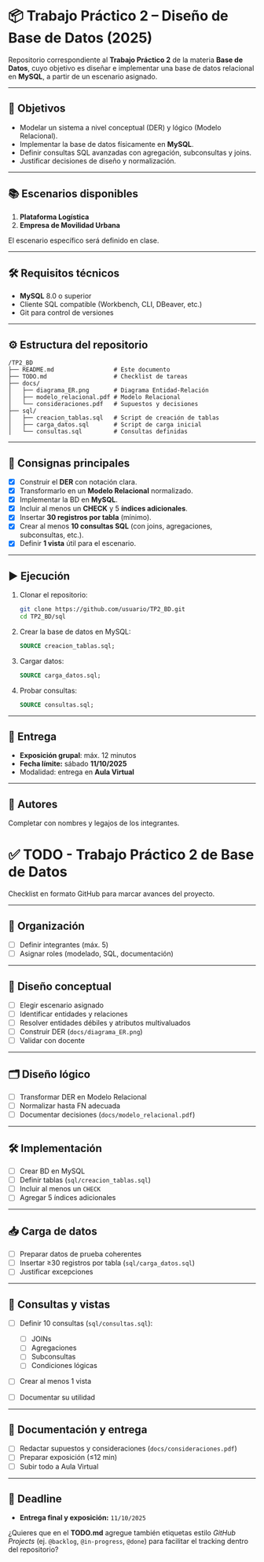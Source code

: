 # 📦 Trabajo Práctico 2 – Diseño de Base de Datos (2025)

Repositorio correspondiente al **Trabajo Práctico 2** de la materia **Base de Datos**, cuyo objetivo es diseñar e implementar una base de datos relacional en **MySQL**, a partir de un escenario asignado.

---

## 🚀 Objetivos

* Modelar un sistema a nivel conceptual (DER) y lógico (Modelo Relacional).
* Implementar la base de datos físicamente en **MySQL**.
* Definir consultas SQL avanzadas con agregación, subconsultas y joins.
* Justificar decisiones de diseño y normalización.

---

## 📚 Escenarios disponibles

1. **Plataforma Logística**
2. **Empresa de Movilidad Urbana**

El escenario específico será definido en clase.

---

## 🛠️ Requisitos técnicos

* **MySQL** 8.0 o superior
* Cliente SQL compatible (Workbench, CLI, DBeaver, etc.)
* Git para control de versiones

---

## ⚙️ Estructura del repositorio

```
/TP2_BD
├── README.md                 # Este documento
├── TODO.md                   # Checklist de tareas
├── docs/
│   ├── diagrama_ER.png       # Diagrama Entidad-Relación
│   ├── modelo_relacional.pdf # Modelo Relacional
│   └── consideraciones.pdf   # Supuestos y decisiones
├── sql/
│   ├── creacion_tablas.sql   # Script de creación de tablas
│   ├── carga_datos.sql       # Script de carga inicial
│   └── consultas.sql         # Consultas definidas
```

---

## 📝 Consignas principales

* [x] Construir el **DER** con notación clara.
* [x] Transformarlo en un **Modelo Relacional** normalizado.
* [x] Implementar la BD en **MySQL**.
* [x] Incluir al menos un **CHECK** y 5 **índices adicionales**.
* [x] Insertar **30 registros por tabla** (mínimo).
* [x] Crear al menos **10 consultas SQL** (con joins, agregaciones, subconsultas, etc.).
* [x] Definir **1 vista** útil para el escenario.

---

## ▶️ Ejecución

1. Clonar el repositorio:

   ```bash
   git clone https://github.com/usuario/TP2_BD.git
   cd TP2_BD/sql
   ```
2. Crear la base de datos en MySQL:

   ```sql
   SOURCE creacion_tablas.sql;
   ```
3. Cargar datos:

   ```sql
   SOURCE carga_datos.sql;
   ```
4. Probar consultas:

   ```sql
   SOURCE consultas.sql;
   ```

---

## 📅 Entrega

* **Exposición grupal**: máx. 12 minutos
* **Fecha límite:** sábado **11/10/2025**
* Modalidad: entrega en **Aula Virtual**

---

## 👥 Autores

Completar con nombres y legajos de los integrantes.

# ✅ TODO - Trabajo Práctico 2 de Base de Datos

Checklist en formato GitHub para marcar avances del proyecto.

---

## 👥 Organización

* [ ] Definir integrantes (máx. 5)
* [ ] Asignar roles (modelado, SQL, documentación)

---

## 📝 Diseño conceptual

* [ ] Elegir escenario asignado
* [ ] Identificar entidades y relaciones
* [ ] Resolver entidades débiles y atributos multivaluados
* [ ] Construir DER (`docs/diagrama_ER.png`)
* [ ] Validar con docente

---

## 🗂️ Diseño lógico

* [ ] Transformar DER en Modelo Relacional
* [ ] Normalizar hasta FN adecuada
* [ ] Documentar decisiones (`docs/modelo_relacional.pdf`)

---

## 🛠️ Implementación

* [ ] Crear BD en MySQL
* [ ] Definir tablas (`sql/creacion_tablas.sql`)
* [ ] Incluir al menos un `CHECK`
* [ ] Agregar 5 índices adicionales

---

## 📥 Carga de datos

* [ ] Preparar datos de prueba coherentes
* [ ] Insertar ≥30 registros por tabla (`sql/carga_datos.sql`)
* [ ] Justificar excepciones

---

## 🔎 Consultas y vistas

* [ ] Definir 10 consultas (`sql/consultas.sql`):

  * [ ] JOINs
  * [ ] Agregaciones
  * [ ] Subconsultas
  * [ ] Condiciones lógicas
* [ ] Crear al menos 1 vista
* [ ] Documentar su utilidad

---

## 📂 Documentación y entrega

* [ ] Redactar supuestos y consideraciones (`docs/consideraciones.pdf`)
* [ ] Preparar exposición (≤12 min)
* [ ] Subir todo a Aula Virtual

---

## 📅 Deadline

* **Entrega final y exposición:** `11/10/2025`

¿Quieres que en el **TODO.md** agregue también etiquetas estilo *GitHub Projects* (ej. `@backlog`, `@in-progress`, `@done`) para facilitar el tracking dentro del repositorio?
